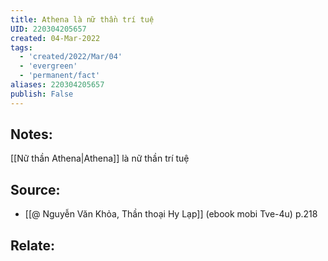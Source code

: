 ```yaml
---
title: Athena là nữ thần trí tuệ
UID: 220304205657
created: 04-Mar-2022
tags:
  - 'created/2022/Mar/04'
  - 'evergreen'
  - 'permanent/fact'
aliases: 220304205657
publish: False
---
```

## Notes:
[[Nữ thần Athena|Athena]] là nữ thần trí tuệ

## Source:
- [[@ Nguyễn Văn Khỏa, Thần thoại Hy Lạp]] (ebook mobi Tve-4u) p.218

## Relate:
